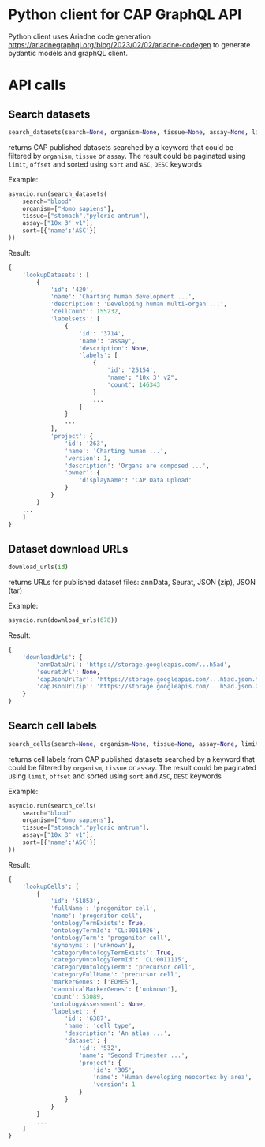 # Python client for CAP GraphQL API

Python client uses Ariadne code generation https://ariadnegraphql.org/blog/2023/02/02/ariadne-codegen to generate pydantic models and graphQL client.  


# API calls

## Search datasets
```Python
search_datasets(search=None, organism=None, tissue=None, assay=None, limit = 50, offset=0, sort=[])
```
returns CAP published datasets searched by a keyword that could be filtered by `organism`, `tissue` or `assay`.
The result could be paginated using `limit`, `offset` and sorted using `sort` and `ASC`, `DESC` keywords

Example:
```Python 
asyncio.run(search_datasets(
    search="blood"
    organism=["Homo sapiens"], 
    tissue=["stomach","pyloric antrum"],
    assay=["10x 3' v1"],
    sort=[{'name':'ASC'}]
))
```
Result:
```Python
{
    'lookupDatasets': [
        {
            'id': '420', 
            'name': 'Charting human development ...',
            'description': 'Developing human multi-organ ...',
            'cellCount': 155232,
            'labelsets': [
                {
                    'id': '3714', 
                    'name': 'assay', 
                    'description': None, 
                    'labels': [
                        {
                            'id': '25154', 
                            'name': "10x 3' v2", 
                            'count': 146343
                        }
                        ...
                    ]
                }
                ...
            ],
            'project': {
                'id': '263', 
                'name': 'Charting human ...', 
                'version': 1, 
                'description': 'Organs are composed ...', 
                'owner': {
                    'displayName': 'CAP Data Upload'
                }
            }            
        }
    ...
    ]
}
```
## Dataset download URLs
```Python
download_urls(id)
```
returns URLs for published dataset files: annData, Seurat, JSON (zip), JSON (tar)

Example:
```Python
asyncio.run(download_urls(678))
```
Result:
```Python
{
    'downloadUrls': {
        'annDataUrl': 'https://storage.googleapis.com/...h5ad',
        'seuratUrl': None,
        'capJsonUrlTar': 'https://storage.googleapis.com/...h5ad.json.tar',
        'capJsonUrlZip': 'https://storage.googleapis.com/...h5ad.json.zip'
    }
}
```

## Search cell labels
```Python
search_cells(search=None, organism=None, tissue=None, assay=None, limit = 50, offset=0, sort=[])
```
returns cell labels from CAP published datasets searched by a keyword that could be filtered by `organism`, `tissue` or `assay`.
The result could be paginated using `limit`, `offset` and sorted using `sort` and `ASC`, `DESC` keywords

Example:
```Python 
asyncio.run(search_cells(
    search="blood"
    organism=["Homo sapiens"], 
    tissue=["stomach","pyloric antrum"],
    assay=["10x 3' v1"],
    sort=[{'name':'ASC'}]
))
```
Result:
```Python
{
    'lookupCells': [
        {
            'id': '51853', 
            'fullName': 'progenitor cell', 
            'name': 'progenitor cell', 
            'ontologyTermExists': True, 
            'ontologyTermId': 'CL:0011026', 
            'ontologyTerm': 'progenitor cell', 
            'synonyms': ['unknown'], 
            'categoryOntologyTermExists': True, 
            'categoryOntologyTermId': 'CL:0011115', 
            'categoryOntologyTerm': 'precursor cell', 
            'categoryFullName': 'precursor cell', 
            'markerGenes': ['EOMES'], 
            'canonicalMarkerGenes': ['unknown'], 
            'count': 53089, 
            'ontologyAssessment': None,
            'labelset': {
                'id': '6387', 
                'name': 'cell_type', 
                'description': 'An atlas ...', 
                'dataset': {
                    'id': '532', 
                    'name': 'Second Trimester ...', 
                    'project': {
                        'id': '305', 
                        'name': 'Human developing neocortex by area', 
                        'version': 1
                    }
                }
            }
        }
        ...
    ]
}
```